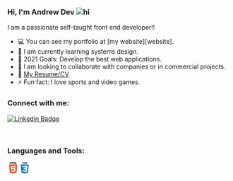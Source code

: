 ### Hi, I'm Andrew Dev <img src="https://user-images.githubusercontent.com/1303154/88677602-1635ba80-d120-11ea-84d8-d263ba5fc3c0.gif" width="28px" alt="hi">

I am a passionate self-taught front end developer!!

- :computer: You can see my portfolio at [my website][website].
- 🌱 I am currently learning systems design.
- 🥅 2021 Goals: Develop the best web applications.
- 👯 I am looking to collaborate with companies or in commercial projects.
- :paperclip: [My Resume/CV](https://drive.google.com/uc?export=download&id=1I6Wml9-NifW9KOjHwA7K9rQIy0D6idzf).
- ⚡ Fun fact: I love sports and video games.

### Connect with me:

[![Linkedin Badge](https://img.shields.io/badge/-Ricardo-0e76a8?style=flat&labelColor=0e76a8&logo=linkedin&logoColor=white)](https://www.linkedin.com/in/ricardo-deleon/)

<br />

### Languages ​​and Tools:

<img align="left" alt="HTML5" width="26px" src="https://raw.githubusercontent.com/github/explore/80688e429a7d4ef2fca1e82350fe8e3517d3494d/topics/html/html.png" />
<img align="left" alt="CSS3" width="26px" src="https://raw.githubusercontent.com/github/explore/80688e429a7d4ef2fca1e82350fe8e3517d3494d/topics/css/css.png" />
